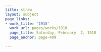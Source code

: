 ```yaml
---
title: straw
layout: subject
page_links:
- work_title: '1918'
  work_url: pages/works/1918
  page_title: Saturday, February  2, 1918
  page_anchor: page-409

---
```

